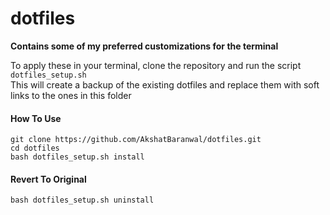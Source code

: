 # dotfiles

**Contains some of my preferred customizations for the terminal**

To apply these in your terminal, clone the repository and run the script `dotfiles_setup.sh`  
This will create a backup of the existing dotfiles and replace them with soft links to the ones in this folder

#### How To Use

```
git clone https://github.com/AkshatBaranwal/dotfiles.git
cd dotfiles
bash dotfiles_setup.sh install
```

#### Revert To Original

```
bash dotfiles_setup.sh uninstall
```
